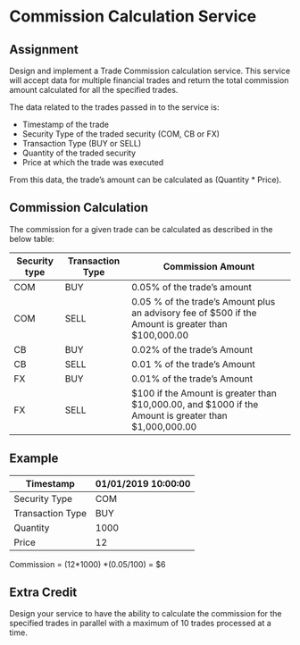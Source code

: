 # Commission Calculation Service

## Assignment
Design and implement a Trade Commission calculation service. This service will accept data for multiple
financial trades and return the total commission amount calculated for all the specified trades.

The data related to the trades passed in to the service is:
* Timestamp of the trade
* Security Type of the traded security (COM, CB or FX)
* Transaction Type (BUY or SELL)
* Quantity of the traded security
* Price at which the trade was executed

From this data, the trade’s amount can be calculated as (Quantity * Price).


## Commission Calculation
The commission for a given trade can be calculated as described in the below table:

| **Security type** | **Transaction Type** | **Commission Amount**                                                                                |
|-------------------|----------------------|------------------------------------------------------------------------------------------------------|
| COM               | BUY                  | 0.05% of the trade’s amount                                                                          |
| COM               | SELL                 | 0.05 % of the trade’s Amount plus an advisory fee of $500 if the Amount is greater than $100,000.00  |
| CB                | BUY                  | 0.02% of the trade’s Amount                                                                          |
| CB                | SELL                 | 0.01 % of the trade’s Amount                                                                         |
| FX                | BUY                  | 0.01% of the trade’s Amount                                                                          |
| FX                | SELL                 | $100 if the Amount is greater than $10,000.00, and $1000 if the Amount is greater than $1,000,000.00 |

## Example 

| Timestamp        | 01/01/2019 10:00:00 |
|------------------|---------------------|
| Security Type    | COM                 |
| Transaction Type | BUY                 |
| Quantity         | 1000                |
| Price            | 12                  |


Commission = (12*1000) *(0.05/100) = $6

## Extra Credit
Design your service to have the ability to calculate the commission for the specified trades in parallel
with a maximum of 10 trades processed at a time.

